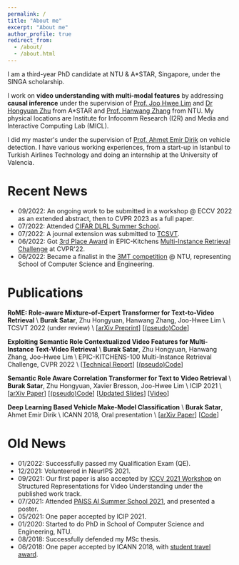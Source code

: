 ```yaml
---
permalink: /
title: "About me"
excerpt: "About me"
author_profile: true
redirect_from: 
  - /about/
  - /about.html
---
```


I am a third-year PhD candidate at NTU & A*STAR, Singapore, under the SINGA scholarship.

I work on **video understanding with multi-modal features** by addressing **causal inference** under the supervision of [Prof. Joo Hwee Lim](https://scholar.google.com/citations?user=BjEDX4EAAAAJ&hl=en) and [Dr Hongyuan Zhu](https://hongyuanzhu.github.io/) from A*STAR and [Prof. Hanwang Zhang](https://mreallab.github.io/people.html) from NTU. My physical locations are Institute for Infocomm Research (I2R) and Media and Interactive Computing Lab (MICL).

I did my master's under the supervision of [Prof. Ahmet Emir Dirik](https://scholar.google.com/citations?user=cfgcBIEAAAAJ&hl=tr) on vehicle detection. I have various working experiences, from a start-up in Istanbul to Turkish Airlines Technology and doing an internship at the University of Valencia.

Recent News
======
* 09/2022: An ongoing work to be submitted in a workshop @ ECCV 2022 as an extended abstract, then to CVPR 2023 as a full paper.
* 07/2022: Attended [CIFAR DLRL Summer School](https://dlrl.ca/).
* 07/2022: A journal extension was submitted to [TCSVT](https://ieeexplore.ieee.org/xpl/RecentIssue.jsp?punumber=76).
* 06/2022: Got [3rd Place Award](https://entuedu-my.sharepoint.com/:i:/g/personal/burak001_e_ntu_edu_sg/ERBH8B-o72JMmw7pxfOJZe4BddGBO0EFIZMj4l6VoPnMdw?e=I1WzX9) in EPIC-Kitchens [Multi-Instance Retrieval Challenge](https://epic-kitchens.github.io/2022) at CVPR'22.
* 06/2022: Became a finalist in the [3MT competition]((https://drive.google.com/file/d/1ZoJyU7PdyZafJ2V4fsils4WIgSIQ6xZq/view?usp=sharing)) @ NTU, representing School of Computer Science and Engineering.  

Publications
======

**RoME: Role-aware Mixture-of-Expert Transformer for Text-to-Video Retrieval** \\
**Burak Satar**, Zhu Hongyuan, Hanwang Zhang, Joo-Hwee Lim \\
TCSVT 2022 (under review) \\
[[arXiv Preprint](https://arxiv.org/abs/2206.12845)] [[(pseudo)Code](https://github.com/buraksatar/RoME_video_retrieval)]

**Exploiting Semantic Role Contextualized Video Features for Multi-Instance Text-Video Retrieval** \\
**Burak Satar**, Zhu Hongyuan, Hanwang Zhang, Joo-Hwee Lim \\
EPIC-KITCHENS-100 Multi-Instance Retrieval Challenge, CVPR 2022 \\
[[Technical Report](https://arxiv.org/abs/2206.14381)] [[(pseudo)Code](https://github.com/buraksatar/RoME_video_retrieval)]

**Semantic Role Aware Correlation Transformer for Text to Video Retrieval** \\
**Burak Satar**, Zhu Hongyuan, Xavier Bresson, Joo-Hwee Lim \\
ICIP 2021 \\
[[arXiv Paper](https://arxiv.org/abs/2206.12849)] [[(pseudo)Code](https://github.com/buraksatar/RoME_video_retrieval)] [[Updated Slides](https://entuedu-my.sharepoint.com/:b:/g/personal/burak001_e_ntu_edu_sg/ESD3TCQfL1xNjBjKH_j68tEBtd6AK4J2jp4foPRkA7CZwg?e=n8XIZs)] [[Video](https://www.youtube.com/watch?v=M7dHgv8fIkU)]

**Deep Learning Based Vehicle Make-Model Classification** \\
**Burak Satar**, Ahmet Emir Dirik \\
ICANN 2018, Oral presentation \\
[[arXiv Paper](https://arxiv.org/abs/1809.00953)] [[Code](https://github.com/buraksatar/car-detection-model-prediction)]

Old News
======
* 01/2022: Successfully passed my Qualification Exam (QE).
* 12/2021: Volunteered in NeurIPS 2021.
* 09/2021: Our first paper is also accepted by [ICCV 2021 Workshop](https://sites.google.com/view/srvu-iccv21-workshop) on Structured Representations for Video Understanding under the published work track.
* 07/2021: Attended [PAISS AI Summer School 2021](https://project.inria.fr/paiss/), and presented a poster.
* 05/2021: One paper accepted by ICIP 2021.
* 01/2020: Started to do PhD in School of Computer Science and Engineering, NTU.
* 08/2018: Successfully defended my MSc thesis. 
* 06/2018: One paper accepted by ICANN 2018, with [student travel award](https://e-nns.org/student-awards/winners-2018/).
